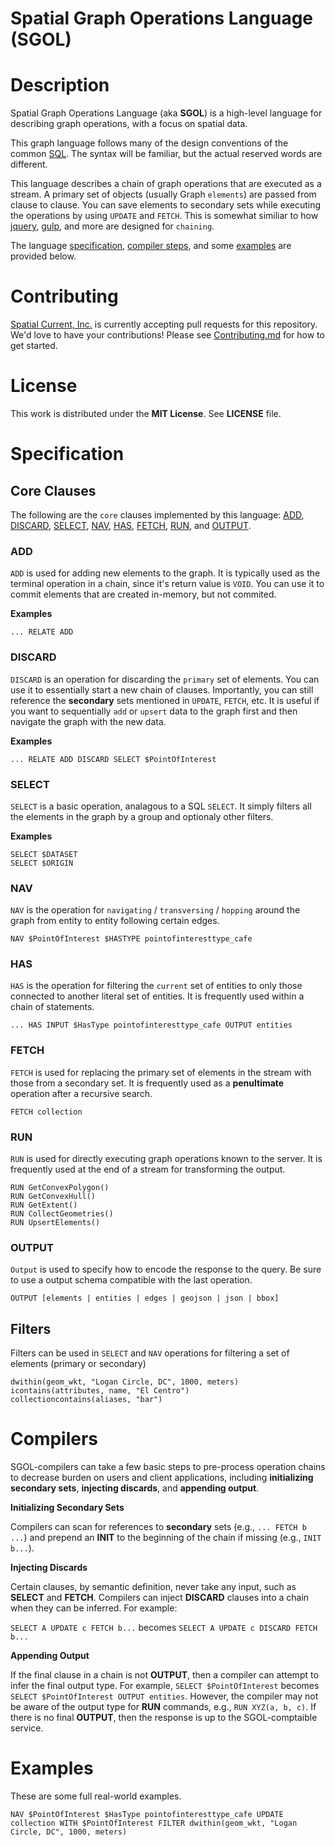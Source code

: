 # Spatial Graph Operations Language (SGOL)

# Description

Spatial Graph Operations Language (aka **SGOL**) is a high-level language for describing graph operations, with a focus on spatial data.

This graph language follows many of the design conventions of the common [SQL](https://en.wikipedia.org/wiki/SQL).  The syntax will be familiar, but the actual reserved words are different.

This language describes a chain of graph operations that are executed as a stream.  A primary set of objects (usually Graph `elements`) are passed from clause to clause.  You can save elements to secondary sets while executing the operations by using `UPDATE` and `FETCH`.  This is somewhat similiar to how [jquery](https://jquery.com/), [gulp](http://gulpjs.com/), and more are designed for `chaining`.

The language [specification](#specification), [compiler steps](#compiler-steps), and some [examples](#examples) are provided below.

# Contributing

[Spatial Current, Inc.](https://spatialcurrent.io) is currently accepting pull requests for this repository.  We'd love to have your contributions!  Please see [Contributing.md](https://github.com/spatialcurrent/sgol/blob/master/CONTRIBUTING.md) for how to get started.

# License 

This work is distributed under the **MIT License**.  See **LICENSE** file.

# Specification

## Core Clauses

The following are the `core` clauses implemented by this language: [ADD](#add), [DISCARD](#discard), [SELECT](#select), [NAV](#nav), [HAS](#has), [FETCH](#fetch), [RUN](#run), and [OUTPUT](#output).

### ADD

`ADD` is used for adding new elements to the graph.  It is typically used as the terminal operation in a chain, since it's return value is `VOID`.  You can use it to commit elements that are created in-memory, but not commited.

**Examples**

```
... RELATE ADD
```

### DISCARD

`DISCARD` is an operation for discarding the `primary` set of elements.  You can use it to essentially start a new chain of clauses.  Importantly, you can still reference the **secondary** sets mentioned in `UPDATE`, `FETCH`, etc.  It is useful if you want to sequentially `add` or `upsert` data to the graph first and then navigate the graph with the new data.

**Examples**

```
... RELATE ADD DISCARD SELECT $PointOfInterest
```

### SELECT

`SELECT` is a basic operation, analagous to a SQL `SELECT`.  It simply filters all the elements in the graph by a group and optionaly other filters.

**Examples**
 
 ```
 SELECT $DATASET
 SELECT $ORIGIN
 ```

### NAV

`NAV` is the operation for `navigating` / `transversing` / `hopping` around the graph from entity to entity following certain edges.

```
NAV $PointOfInterest $HASTYPE pointofinteresttype_cafe
```

### HAS

`HAS` is the operation for filtering the `current` set of entities to only those connected to another literal set of entities.  It is frequently used within a chain of statements.

```
... HAS INPUT $HasType pointofinteresttype_cafe OUTPUT entities
```

### FETCH

`FETCH` is used for replacing the primary set of elements in the stream with those from a secondary set.  It is frequently used as a **penultimate** operation after a recursive search.

```
FETCH collection
```

### RUN

`RUN` is used for directly executing graph operations known to the server.  It is frequently used at the end of a stream for transforming the output.

```
RUN GetConvexPolygon()
RUN GetConvexHull()
RUN GetExtent()
RUN CollectGeometries()
RUN UpsertElements()
```

### OUTPUT

`Output` is used to specify how to encode the response to the query.  Be sure to use a output schema compatible with the last operation.

```
OUTPUT [elements | entities | edges | geojson | json | bbox]
```

## Filters

Filters can be used in `SELECT` and `NAV` operations for filtering a set of elements (primary or secondary)

```
dwithin(geom_wkt, "Logan Circle, DC", 1000, meters)
icontains(attributes, name, "El Centro")
collectioncontains(aliases, "bar")
```

# Compilers

SGOL-compilers can take a few basic steps to pre-process operation chains to decrease burden on users and client applications, including **initializing secondary sets**, **injecting discards**, and **appending output**.

**Initializing Secondary Sets**

Compilers can scan for references to **secondary** sets (e.g., `... FETCH b ...`) and prepend an **INIT** to the beginning of the chain if missing (e.g., `INIT b...`).

**Injecting Discards**

Certain clauses, by semantic definition, never take any input, such as **SELECT** and **FETCH**.  Compilers can inject **DISCARD** clauses into a chain when they can be inferred.  For example:

`SELECT A UPDATE c FETCH b...` becomes `SELECT A UPDATE c DISCARD FETCH b...`

**Appending Output**

If the final clause in a chain is not **OUTPUT**, then a compiler can attempt to infer the final output type.  For example, `SELECT $PointOfInterest` becomes `SELECT $PointOfInterest OUTPUT entities`.  However, the compiler may not be aware of the output type for **RUN** commands, e.g., `RUN XYZ(a, b, c)`.  If there is no final **OUTPUT**, then the response is up to the SGOL-comptaible service.

# Examples

These are some full real-world examples.

```
NAV $PointOfInterest $HasType pointofinteresttype_cafe UPDATE collection WITH $PointOfInterest FILTER dwithin(geom_wkt, "Logan Circle, DC", 1000, meters)
```
